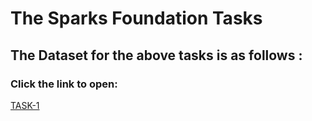 # The Sparks Foundation Tasks
## The Dataset for the above tasks is as follows :
### Click the link to open:
[TASK-1](http://bit.ly/w-data)
